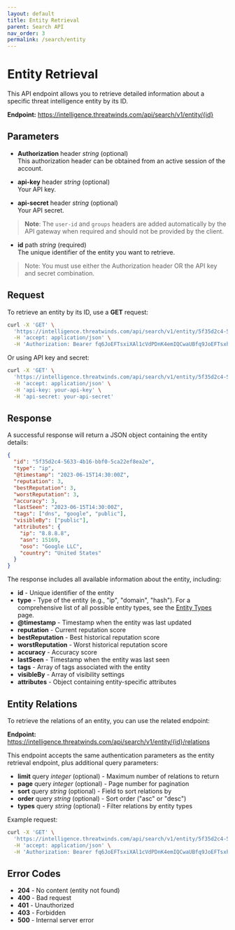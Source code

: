 ```yaml
---
layout: default
title: Entity Retrieval
parent: Search API
nav_order: 3
permalink: /search/entity
---
```


# Entity Retrieval

This API endpoint allows you to retrieve detailed information about a specific threat intelligence entity by its ID.

**Endpoint:** https://intelligence.threatwinds.com/api/search/v1/entity/{id}

## Parameters

* **Authorization** header _string_ (optional)  
  This authorization header can be obtained from an active session of the account.

* **api-key** header _string_ (optional)  
  Your API key.

* **api-secret** header _string_ (optional)  
  Your API secret.

> **Note**: The `user-id` and `groups` headers are added automatically by the API gateway when required and should not be provided by the client.

* **id** path _string_ (required)  
  The unique identifier of the entity you want to retrieve.

> Note: You must use either the Authorization header OR the API key and secret combination.

## Request

To retrieve an entity by its ID, use a **GET** request:

```bash
curl -X 'GET' \
  'https://intelligence.threatwinds.com/api/search/v1/entity/5f35d2c4-5633-4b16-bbf0-5ca22ef8ea2e' \
  -H 'accept: application/json' \
  -H 'Authorization: Bearer fq6JoEFTsxiXAl1cVdPDnK4emIQCwaUBfq9JoEFTsxhXAl1cVxPDnK4emIQCwaUB'
```

Or using API key and secret:

```bash
curl -X 'GET' \
  'https://intelligence.threatwinds.com/api/search/v1/entity/5f35d2c4-5633-4b16-bbf0-5ca22ef8ea2e' \
  -H 'accept: application/json' \
  -H 'api-key: your-api-key' \
  -H 'api-secret: your-api-secret'
```

## Response

A successful response will return a JSON object containing the entity details:

```json
{
  "id": "5f35d2c4-5633-4b16-bbf0-5ca22ef8ea2e",
  "type": "ip",
  "@timestamp": "2023-06-15T14:30:00Z",
  "reputation": 3,
  "bestReputation": 3,
  "worstReputation": 3,
  "accuracy": 3,
  "lastSeen": "2023-06-15T14:30:00Z",
  "tags": ["dns", "google", "public"],
  "visibleBy": ["public"],
  "attributes": {
    "ip": "8.8.8.8",
    "asn": 15169,
    "oso": "Google LLC",
    "country": "United States"
  }
}
```

The response includes all available information about the entity, including:

* **id** - Unique identifier of the entity
* **type** - Type of the entity (e.g., "ip", "domain", "hash"). For a comprehensive list of all possible entity types, see the [Entity Types](/search/entity-types) page.
* **@timestamp** - Timestamp when the entity was last updated
* **reputation** - Current reputation score
* **bestReputation** - Best historical reputation score
* **worstReputation** - Worst historical reputation score
* **accuracy** - Accuracy score
* **lastSeen** - Timestamp when the entity was last seen
* **tags** - Array of tags associated with the entity
* **visibleBy** - Array of visibility settings
* **attributes** - Object containing entity-specific attributes

## Entity Relations

To retrieve the relations of an entity, you can use the related endpoint:

**Endpoint:** https://intelligence.threatwinds.com/api/search/v1/entity/{id}/relations

This endpoint accepts the same authentication parameters as the entity retrieval endpoint, plus additional query parameters:

* **limit** query _integer_ (optional) - Maximum number of relations to return
* **page** query _integer_ (optional) - Page number for pagination
* **sort** query _string_ (optional) - Field to sort relations by
* **order** query _string_ (optional) - Sort order ("asc" or "desc")
* **types** query _string_ (optional) - Filter relations by entity types

Example request:

```bash
curl -X 'GET' \
  'https://intelligence.threatwinds.com/api/search/v1/entity/5f35d2c4-5633-4b16-bbf0-5ca22ef8ea2e/relations?limit=10&types=domain,url' \
  -H 'accept: application/json' \
  -H 'Authorization: Bearer fq6JoEFTsxiXAl1cVdPDnK4emIQCwaUBfq9JoEFTsxhXAl1cVxPDnK4emIQCwaUB'
```

## Error Codes

* **204** - No content (entity not found)
* **400** - Bad request
* **401** - Unauthorized
* **403** - Forbidden
* **500** - Internal server error
